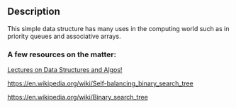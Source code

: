 
## Description
This simple data structure has many uses in the computing world such as in priority queues and associative arrays. 

### A few resources on the matter:
[Lectures on Data Structures and Algos!](http://www3.cs.stonybrook.edu/~algorith/video-lectures/)

https://en.wikipedia.org/wiki/Self-balancing_binary_search_tree

https://en.wikipedia.org/wiki/Binary_search_tree

